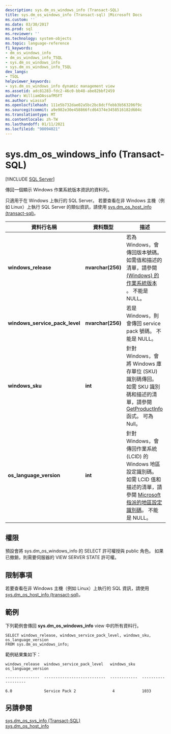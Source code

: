 ```yaml
---
description: sys.dm_os_windows_info (Transact-SQL)
title: sys.dm_os_windows_info (Transact-sql) |Microsoft Docs
ms.custom: ''
ms.date: 03/30/2017
ms.prod: sql
ms.reviewer: ''
ms.technology: system-objects
ms.topic: language-reference
f1_keywords:
- dm_os_windows_info
- dm_os_windows_info_TSQL
- sys.dm_os_windows_info
- sys.dm_os_windows_info_TSQL
dev_langs:
- TSQL
helpviewer_keywords:
- sys.dm_os_windows_info dynamic management view
ms.assetid: adc81283-fdc2-46c0-bb48-abe82bbf2459
author: WilliamDAssafMSFT
ms.author: wiassaf
ms.openlocfilehash: 111e5b732dae02a5bc2bc8dcffebb3b563206f9c
ms.sourcegitcommit: a9e982e30e458866fcd64374e3458516182d604c
ms.translationtype: MT
ms.contentlocale: zh-TW
ms.lasthandoff: 01/11/2021
ms.locfileid: "98094021"
---
```

# <a name="sysdm_os_windows_info-transact-sql"></a>sys.dm_os_windows_info (Transact-SQL)
[!INCLUDE [SQL Server](../../includes/applies-to-version/sqlserver.md)]

  傳回一個顯示 Windows 作業系統版本資訊的資料列。  
  
  只適用于在 Windows 上執行的 SQL Server。 若要查看在非 Windows 主機（例如 Linux）上執行 SQL Server 的類似資訊，請使用 [sys.dm_os_host_info &#40;transact-sql&#41;](~/relational-databases/system-dynamic-management-views/sys-dm-os-host-info-transact-sql.md)。 
  
|資料行名稱|資料類型|描述|  
|-----------------|---------------|-----------------|  
|**windows_release**|**nvarchar(256)**|若為 Windows，會傳回版本號碼。 如需值和描述的清單，請參閱 [ (Windows) 的作業系統版本 ](/windows/desktop/SysInfo/operating-system-version)。 不能是 NULL。|  
|**windows_service_pack_level**|**nvarchar(256)**| 若是 Windows，則會傳回 service pack 號碼。 不能是 NULL。 |  
|**windows_sku**|**int**|針對 Windows，會將 Windows 庫存單位 (SKU) 識別碼傳回。 如需 SKU 識別碼和描述的清單，請參閱 [GetProductInfo](/windows/win32/api/sysinfoapi/nf-sysinfoapi-getproductinfo)函式。 可為 Null。 |  
|**os_language_version**|**int**| 針對 Windows，會傳回作業系統 (LCID) 的 Windows 地區設定識別碼。 如需 LCID 值和描述的清單，請參閱 [Microsoft 指派的地區設定識別碼](/openspecs/windows_protocols/ms-lcid/a9eac961-e77d-41a6-90a5-ce1a8b0cdb9c)。 不能是 NULL。|  
  
  
## <a name="permissions"></a>權限  
預設會將 sys.dm_os_windows_info 的 SELECT 許可權授與 public 角色。 如果已撤銷，則需要伺服器的 VIEW SERVER STATE 許可權。  

## <a name="limitations-and-restrictions"></a>限制事項
若要查看在非 Windows 主機（例如 Linux）上執行的 SQL 資訊，請使用 [sys.dm_os_host_info &#40;transact-sql&#41;](../../relational-databases/system-dynamic-management-views/sys-dm-os-host-info-transact-sql.md)。 
  
## <a name="examples"></a>範例  
 下列範例會傳回 **sys.dm_os_windows_info** view 中的所有資料行。  
  
```  
SELECT windows_release, windows_service_pack_level, windows_sku, os_language_version  
FROM sys.dm_os_windows_info;  
```  
  
 範例結果集如下：  
  
 `windows_release  windows_service_pack_level   windows_sku   os_language_version`  
  
 `---------------  ---------------------------  ------------  -------------------`  
  
 `6.0              Service Pack 2                4            1033`  
  
## <a name="see-also"></a>另請參閱  
 [sys.dm_os_sys_info &#40;Transact-SQL&#41;](../../relational-databases/system-dynamic-management-views/sys-dm-os-sys-info-transact-sql.md)   
 [sys.dm_os_host_info](../../relational-databases/system-dynamic-management-views/sys-dm-os-host-info-transact-sql.md)  
  

